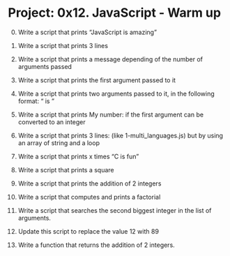 # Project: 0x12. JavaScript - Warm up


0. Write a script that prints “JavaScript is amazing”

1. Write a script that prints 3 lines

2. Write a script that prints a message depending of the number of arguments passed

3. Write a script that prints the first argument passed to it

4. Write a script that prints two arguments passed to it, in the following format: “ is ”

5. Write a script that prints My number: <first argument converted in integer> if the first argument can be converted to an integer

6. Write a script that prints 3 lines: (like 1-multi_languages.js) but by using an array of string and a loop

7. Write a script that prints x times “C is fun”

8. Write a script that prints a square

9. Write a script that prints the addition of 2 integers

10. Write a script that computes and prints a factorial

11. Write a script that searches the second biggest integer in the list of arguments.

12. Update this script to replace the value 12 with 89

13. Write a function that returns the addition of 2 integers.
